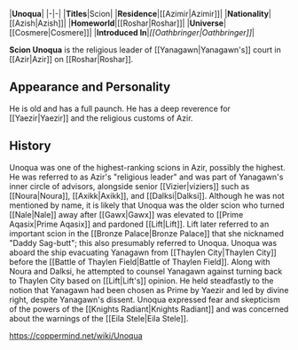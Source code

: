 |**Unoqua**|
|-|-|
|**Titles**|Scion|
|**Residence**|[[Azimir\|Azimir]]|
|**Nationality**|[[Azish\|Azish]]|
|**Homeworld**|[[Roshar\|Roshar]]|
|**Universe**|[[Cosmere\|Cosmere]]|
|**Introduced In**|*[[Oathbringer\|Oathbringer]]*|

**Scion Unoqua** is the religious leader of [[Yanagawn\|Yanagawn's]] court in [[Azir\|Azir]] on [[Roshar\|Roshar]].

## Appearance and Personality
He is old and has a full paunch. He has a deep reverence for [[Yaezir\|Yaezir]] and the religious customs of Azir.

## History
Unoqua was one of the highest-ranking scions in Azir, possibly the highest. He was referred to as Azir's "religious leader" and was part of Yanagawn's inner circle of advisors, alongside senior [[Vizier\|viziers]] such as [[Noura\|Noura]], [[Axikk\|Axikk]], and [[Dalksi\|Dalksi]]. Although he was not mentioned by name, it is likely that Unoqua was the older scion who turned [[Nale\|Nale]] away after [[Gawx\|Gawx]] was elevated to [[Prime Aqasix\|Prime Aqasix]] and pardoned [[Lift\|Lift]]. Lift later referred to an important scion in the [[Bronze Palace\|Bronze Palace]] that she nicknamed "Daddy Sag-butt"; this also presumably referred to Unoqua.
Unoqua was aboard the ship evacuating Yanagawn from [[Thaylen City\|Thaylen City]] before the [[Battle of Thaylen Field\|Battle of Thaylen Field]]. Along with Noura and Dalksi, he attempted to counsel Yanagawn against turning back to Thaylen City based on [[Lift\|Lift's]] opinion. He held steadfastly to the notion that Yanagawn had been chosen as Prime by Yaezir and led by divine right, despite Yanagawn's dissent. Unoqua expressed fear and skepticism of the powers of the [[Knights Radiant\|Knights Radiant]] and was concerned about the warnings of the [[Eila Stele\|Eila Stele]].



https://coppermind.net/wiki/Unoqua